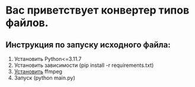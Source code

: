 # Вас приветствует конвертер типов файлов.

## Инструкция по запуску исходного файла:

1. Установить Python<=3.11.7
2. Установить зависимости (pip install -r requirements.txt)
3. [Установить](https://blog.pruffme.com/instrukciya-po-ustanovke-i-rabote-s-programmoj-ffmpeg-na-windows/) ffmpeg
4. Запуск (python main.py)
